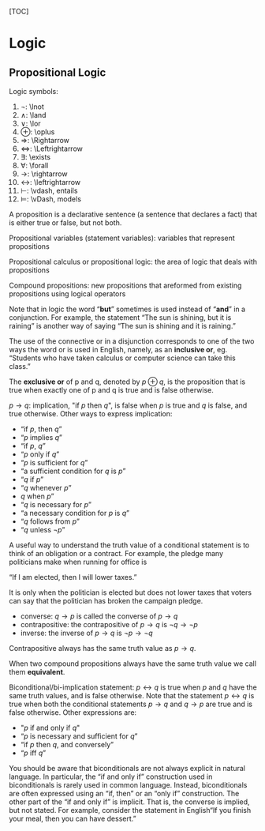 
<script type="text/javascript" src="http://cdn.mathjax.org/mathjax/latest/MathJax.js?config=default"></script>

[TOC]

# Logic

## Propositional Logic

Logic symbols:

1. $\lnot$: \lnot
2. $\land$: \land
3. $\lor$: \lor
4. $\oplus$: \oplus
5. $\Rightarrow$: \Rightarrow
6. $\Leftrightarrow$: \Leftrightarrow
7. $\exists$: \exists
8. $\forall$: \forall
7. $\rightarrow$: \rightarrow
8. $\leftrightarrow$: \leftrightarrow
10. $\vdash$: \vdash, entails
11. $\vDash$: \vDash, models


A proposition is a declarative sentence (a sentence that declares a fact) that is either true or false, but not both.

Propositional variables (statement variables): variables that represent propositions

Propositional calculus or propositional logic: the area of logic that deals with propositions

Compound propositions: new propositions that areformed from existing propositions using logical operators

Note that in logic the word “**but**” sometimes is used instead of “**and**” in a conjunction. For example, the statement “The sun is shining, but it is raining” is another way of saying “The sun is shining and it is raining.”

The use of the connective or in a disjunction corresponds to one of the two ways the word
or is used in English, namely, as an **inclusive or**, eg. “Students who have taken calculus or computer science can take this class.”

The **exclusive or** of p and q, denoted by $p \oplus q$, is the proposition that is true when exactly one of p and q is true and is false otherwise.

$p \rightarrow q$: implication, "if $p$ then $q$", is false when $p$ is true and $q$ is false, and true otherwise. Other ways to express implication:

- “if $p$, then $q$” 
- “$p$ implies $q$”
- “if $p$, $q$” 
- “$p$ only if $q$”
- “$p$ is sufficient for $q$” 
- “a sufficient condition for $q$ is $p$”
- “$q$ if $p$” 
- “$q$ whenever $p$”
- $q$ when $p$” 
- “$q$ is necessary for $p$”
- “a necessary condition for $p$ is $q$” 
- “$q$ follows from $p$”
- “$q$ unless $\lnot p$”

A useful way to understand the truth value of a conditional statement is to think of an obligation or a contract. For example, the pledge many politicians make when running for office is

“If I am elected, then I will lower taxes.”

It is only when the politician is elected but does not lower taxes that voters can say that the politician has broken the campaign pledge.

- converse: $q \rightarrow p$ is called the converse of $p \rightarrow q$
- contrapositive: the contrapositive of $p \rightarrow q$ is $\lnot q \rightarrow \lnot p$
- inverse: the inverse of $p \rightarrow q$ is $\lnot p \rightarrow \lnot q$

Contrapositive always has the same truth value as $p \rightarrow q$.

When two compound propositions always have the same truth value we call them **equivalent**.

Biconditional/bi-implication statement: $p \leftrightarrow q$ is true when $p$ and $q$ have the same truth values, and is false otherwise. Note that the statement $p \leftrightarrow q$ is true when both
the conditional statements $p \rightarrow q$ and $q \rightarrow p$ are true and is false otherwise. Other expressions are:

- "$p$ if and only if $q$"
- “$p$ is necessary and sufficient for $q$”
- “if $p$ then $q$, and conversely”
- “$p$ iff $q$”

You should be aware that biconditionals are not always explicit in natural language. In particular, the “if and only if” construction used in biconditionals is rarely used in common language. Instead, biconditionals are often expressed using an “if, then” or an “only if” construction. The other part of the “if and only if” is implicit. That is, the converse is implied, but not stated. For example, consider the statement in English“If you finish your meal, then you can have dessert.”

